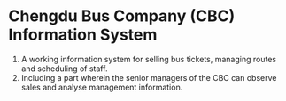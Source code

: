 # Chengdu Bus Company (CBC) Information System
1. A working information system for selling bus tickets, managing routes and scheduling of staff.
2. Including a part wherein the senior managers of the CBC can observe sales and analyse management information.
